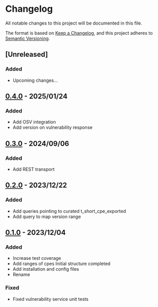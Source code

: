 # Changelog

All notable changes to this project will be documented in this file.

The format is based on [Keep a Changelog](https://keepachangelog.com/en/1.0.0/),
and this project adheres to [Semantic Versioning](https://semver.org/spec/v2.0.0.html).

## [Unreleased]
### Added
- Upcoming changes...

## [0.4.0] - 2025/01/24
### Added
- Add OSV integration
- Add version on vulnerability response


## [0.3.0] - 2024/09/06
### Added
- Add REST transport 

## [0.2.0] - 2023/12/22
### Added
- Add queries pointing to curated t_short_cpe_exported
- Add query to map version range

## [0.1.0] - 2023/12/04
### Added
- Increase test coverage
- Add ranges of cpes Initial structure completed
- Add installation and config files
- Rename 
### Fixed
- Fixed vulnerability service unit tests



[0.1.0]: https://github.com/scanoss/vulnerabilities/compare/v0.0.0...v0.1.0
[0.2.0]: https://github.com/scanoss/vulnerabilities/compare/v0.1.0...v0.2.0
[0.3.0]: https://github.com/scanoss/vulnerabilities/compare/v0.2.0...v0.3.0
[0.4.0]: https://github.com/scanoss/vulnerabilities/compare/v0.3.0...v0.4.0